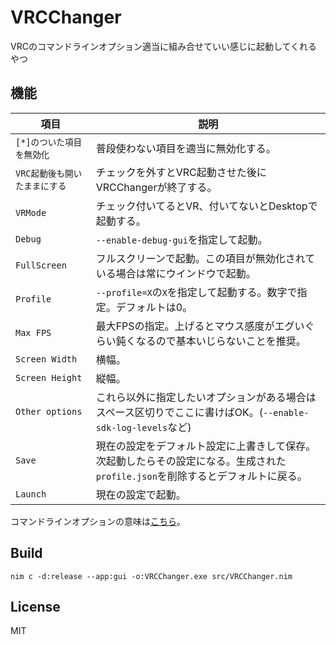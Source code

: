 # VRCChanger
VRCのコマンドラインオプション適当に組み合せていい感じに起動してくれるやつ

## 機能
| 項目 | 説明 |
| ---- | ---- |
| `[*]のついた項目を無効化` | 普段使わない項目を適当に無効化する。 |
| `VRC起動後も開いたままにする` | チェックを外すとVRC起動させた後にVRCChangerが終了する。 |
| `VRMode` | チェック付いてるとVR、付いてないとDesktopで起動する。 |
| `Debug` | `--enable-debug-gui`を指定して起動。 |
| `FullScreen` | フルスクリーンで起動。この項目が無効化されている場合は常にウインドウで起動。 |
| `Profile` | `--profile=X`の`X`を指定して起動する。数字で指定。デフォルトは0。
| `Max FPS` | 最大FPSの指定。上げるとマウス感度がエグいぐらい鈍くなるので基本いじらないことを推奨。 |
| `Screen Width` | 横幅。 |
| `Screen Height` | 縦幅。 |
| `Other options` | これら以外に指定したいオプションがある場合はスペース区切りでここに書けばOK。(`--enable-sdk-log-levels`など) |
| `Save` | 現在の設定をデフォルト設定に上書きして保存。次起動したらその設定になる。生成された`profile.json`を削除するとデフォルトに戻る。 |
| `Launch` | 現在の設定で起動。 |

コマンドラインオプションの意味は[こちら](https://docs.vrchat.com/docs/launch-options)。

## Build
```
nim c -d:release --app:gui -o:VRCChanger.exe src/VRCChanger.nim
```

## License
MIT
